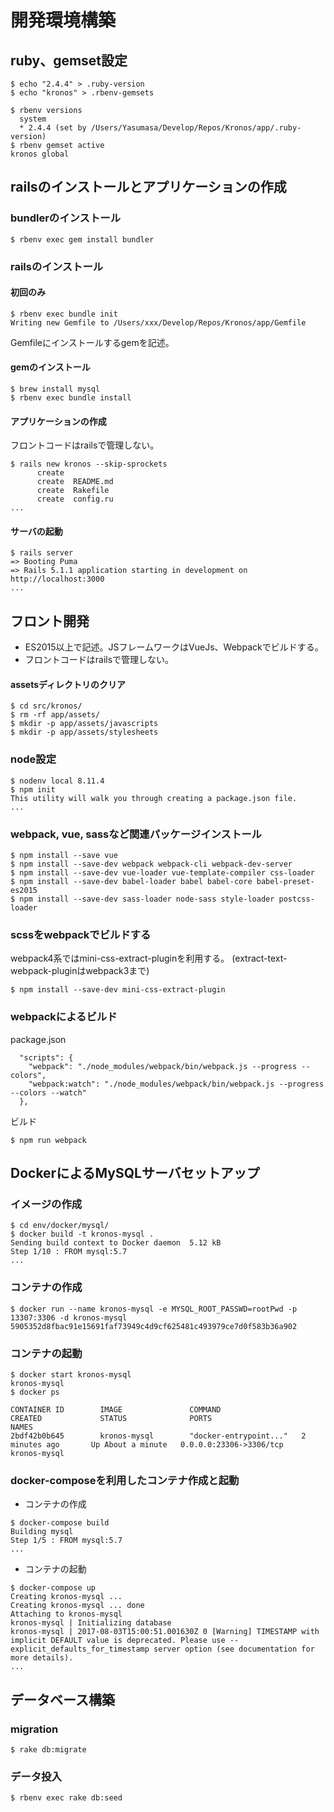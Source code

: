 # 開発環境構築

## ruby、gemset設定

```text
$ echo "2.4.4" > .ruby-version
$ echo "kronos" > .rbenv-gemsets

$ rbenv versions
  system
  * 2.4.4 (set by /Users/Yasumasa/Develop/Repos/Kronos/app/.ruby-version)
$ rbenv gemset active
kronos global
```

## railsのインストールとアプリケーションの作成

### bundlerのインストール
```text
$ rbenv exec gem install bundler
```

### railsのインストール

#### 初回のみ
```text
$ rbenv exec bundle init
Writing new Gemfile to /Users/xxx/Develop/Repos/Kronos/app/Gemfile
```
Gemfileにインストールするgemを記述。

#### gemのインストール
```text
$ brew install mysql
$ rbenv exec bundle install
```

#### アプリケーションの作成
フロントコードはrailsで管理しない。
```text
$ rails new kronos --skip-sprockets
      create  
      create  README.md
      create  Rakefile
      create  config.ru
...
```

#### サーバの起動
```text
$ rails server
=> Booting Puma
=> Rails 5.1.1 application starting in development on http://localhost:3000
...
```

## フロント開発
+ ES2015以上で記述。JSフレームワークはVueJs、Webpackでビルドする。
+ フロントコードはrailsで管理しない。

#### assetsディレクトリのクリア
```text
$ cd src/kronos/
$ rm -rf app/assets/
$ mkdir -p app/assets/javascripts
$ mkdir -p app/assets/stylesheets
```

### node設定
```
$ nodenv local 8.11.4
$ npm init
This utility will walk you through creating a package.json file.
...
```

### webpack, vue, sassなど関連パッケージインストール
```
$ npm install --save vue
$ npm install --save-dev webpack webpack-cli webpack-dev-server
$ npm install --save-dev vue-loader vue-template-compiler css-loader
$ npm install --save-dev babel-loader babel babel-core babel-preset-es2015
$ npm install --save-dev sass-loader node-sass style-loader postcss-loader
```

### scssをwebpackでビルドする
webpack4系ではmini-css-extract-pluginを利用する。
(extract-text-webpack-pluginはwebpack3まで)

```
$ npm install --save-dev mini-css-extract-plugin
```

### webpackによるビルド
package.json
```
  "scripts": {
    "webpack": "./node_modules/webpack/bin/webpack.js --progress --colors",
    "webpack:watch": "./node_modules/webpack/bin/webpack.js --progress --colors --watch"
  },
```

ビルド
```
$ npm run webpack
```

## DockerによるMySQLサーバセットアップ

### イメージの作成
```text
$ cd env/docker/mysql/
$ docker build -t kronos-mysql .
Sending build context to Docker daemon  5.12 kB
Step 1/10 : FROM mysql:5.7
...
```

### コンテナの作成
```text
$ docker run --name kronos-mysql -e MYSQL_ROOT_PASSWD=rootPwd -p 13307:3306 -d kronos-mysql
5905352d8fbac91e15691faf73949c4d9cf625481c493979ce7d0f583b36a902
```

### コンテナの起動
```
$ docker start kronos-mysql
kronos-mysql
$ docker ps

CONTAINER ID        IMAGE               COMMAND                  CREATED             STATUS              PORTS                     NAMES
2bdf42b0b645        kronos-mysql        "docker-entrypoint..."   2 minutes ago       Up About a minute   0.0.0.0:23306->3306/tcp   kronos-mysql
```

### docker-composeを利用したコンテナ作成と起動
+ コンテナの作成       
```text
$ docker-compose build
Building mysql
Step 1/5 : FROM mysql:5.7
...
```

+ コンテナの起動       
```text
$ docker-compose up
Creating kronos-mysql ... 
Creating kronos-mysql ... done
Attaching to kronos-mysql
kronos-mysql | Initializing database
kronos-mysql | 2017-08-03T15:00:51.001630Z 0 [Warning] TIMESTAMP with implicit DEFAULT value is deprecated. Please use --explicit_defaults_for_timestamp server option (see documentation for more details).
...
```

## データベース構築

### migration
```
$ rake db:migrate
```

### データ投入
```text
$ rbenv exec rake db:seed
```